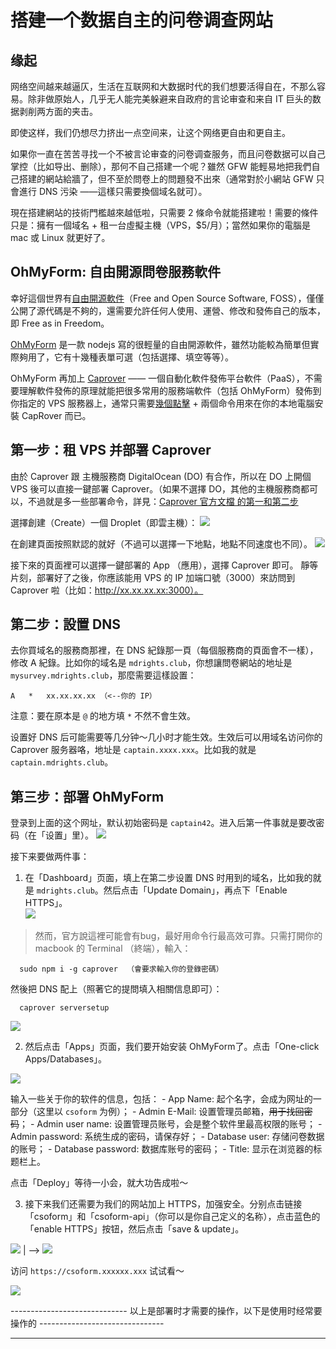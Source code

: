 # 搭建一个数据自主的问卷调查网站

## 缘起
网络空间越来越逼仄，生活在互联网和大数据时代的我们想要活得自在，不那么容易。除非做原始人，几乎无人能完美躲避来自政府的言论审查和来自 IT 巨头的数据剥削两方面的夹击。

即使这样，我们仍想尽力挤出一点空间来，让这个网络更自由和更自主。

如果你一直在苦苦寻找一个不被言论审查的问卷调查服务，而且问卷数据可以自己掌控（比如导出、删除），那何不自己搭建一个呢？雖然 GFW 能輕易地把我們自己搭建的網站給牆了，但不至於問卷上的問題發不出來（通常對於小網站 GFW 只會進行 DNS 污染 ——這樣只需要換個域名就可）。

現在搭建網站的技術門檻越來越低啦，只需要 2 條命令就能搭建啦！需要的條件只是：擁有一個域名 + 租一台虛擬主機（VPS，$5/月）；當然如果你的電腦是 mac 或 Linux 就更好了。


## OhMyForm: 自由開源問卷服務軟件
幸好這個世界有[自由開源軟件](https://www.gnu.org/philosophy/free-sw.html)（Free and Open Source Software, FOSS），僅僅公開了源代碼是不夠的，還需要允許任何人使用、運營、修改和發佈自己的版本，即 Free as in Freedom。

[OhMyForm](https://ohmyform.com/) 是一款 nodejs 寫的很輕量的自由開源軟件，雖然功能較為簡單但實際夠用了，它有十幾種表單可選（包括選擇、填空等等）。

OhMyForm 再加上 [Caprover](https://caprover.com/docs/get-started.html) —— 一個自動化軟件發佈平台軟件（PaaS），不需要理解軟件發佈的原理就能把很多常用的服務端軟件（包括 OhMyForm）發佈到你指定的 VPS 服務器上，通常只需要[幾個點擊](https://caprover.com/docs/one-click-apps.html) + 兩個命令用來在你的本地電腦安裝 CapRover 而已。


## 第一步：租 VPS 并部署 Caprover
由於 Caprover 跟 主機服務商 DigitalOcean (DO) 有合作，所以在 DO 上開個 VPS 後可以直接一鍵部署 Caprover。（如果不選擇 DO，其他的主機服務商都可以，不過就是多一些部署命令，詳見：[Caprover 官方文檔 的第一和第二步](https://caprover.com/docs/get-started.html#caprover-setup)  

選擇創建（Create）一個 Droplet（即雲主機）：
![](../img/DO-dashboard.png)

在創建頁面按照默認的就好（不過可以選擇一下地點，地點不同速度也不同）。
![](../img/DO-create.png)

接下來的頁面裡可以選擇一鍵部署的 App （應用），選擇 Caprover 即可。  靜等片刻，部署好了之後，你應該能用 VPS 的 IP 加端口號（3000）來訪問到 Caprover 啦（比如：http://xx.xx.xx.xx:3000）。


## 第二步：設置 DNS
去你買域名的服務商那裡，在 DNS 紀錄那一頁（每個服務商的頁面會不一樣），修改 A 紀錄。比如你的域名是 `mdrights.club`，你想讓問卷網站的地址是 `mysurvey.mdrights.club`，那麼需要這樣設置：  

```
A   *   xx.xx.xx.xx （<--你的 IP）
```

注意：要在原本是 `@` 的地方填 `*` 不然不會生效。  

设置好 DNS 后可能需要等几分钟～几小时才能生效。生效后可以用域名访问你的 Caprover 服务器咯，地址是 `captain.xxxx.xxx`。比如我的就是 `captain.mdrights.club`。  


## 第三步：部署 OhMyForm
登录到上面的这个网址，默认初始密码是 `captain42`。进入后第一件事就是要改密码（在「设置」里）。 
![](../img/CapRover-Login.png)

接下来要做两件事：  

1. 在「Dashboard」页面，填上在第二步设置 DNS 时用到的域名，比如我的就是 `mdrights.club`。然后点击「Update Domain」，再点下「Enable HTTPS」。  
![](../img/CapRover-Server-Dashboard.png)

> 然而，官方說這裡可能會有bug，最好用命令行最高效可靠。只需打開你的 macbook 的 Terminal （終端），輸入：  

```
  sudo npm i -g caprover  （會要求輸入你的登錄密碼）
```

然後把 DNS 配上（照著它的提問填入相關信息即可）：

```
  caprover serversetup
```

![](../img/caprover-serversetup.png)

2. 然后点击「Apps」页面，我们要开始安装 OhMyForm了。点击「One-click Apps/Databases」。  

![](../img/CapRover-Server-Dashboard-create-app.png)

输入一些关于你的软件的信息，包括：
    - App Name:        起个名字，会成为网址的一部分（这里以 `csoform` 为例）；
    - Admin E-Mail:    设置管理员邮箱，~~用于找回密码~~；
    - Admin user name: 设置管理员账号，会是整个软件里最高权限的账号；
    - Admin password:  系统生成的密码，请保存好；
    - Database user:   存储问卷数据的账号；
    - Database password: 数据库账号的密码；
    - Title:           显示在浏览器的标题栏上。  

点击「Deploy」等待一小会，就大功告成啦～   

3. 接下来我们还需要为我们的网站加上 HTTPS，加强安全。分别点击链接「csoform」和「csoform-api」（你可以是你自己定义的名称），点击蓝色的「enable HTTPS」按钮，然后点击「save & update」。  

![](../img/CapRover-Server-Dashboard-afterdeploy.png)
 |
 -->
![](../img/CapRover-Server-Dashboard-enablehttps.png)

访问 `https://csoform.xxxxxx.xxx` 试试看～

![](../img/OhMyForm.png)

----------------------------- 以上是部署时才需要的操作，以下是使用时经常要操作的 -------------------------------
<hr />

## 
